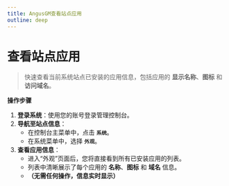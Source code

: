 ```yaml
---
title: AngusGM查看站点应用
outline: deep
---
```


# 查看站点应用

> 快速查看当前系统站点已安装的应用信息，包括应用的 **显示名称**、**图标** 和 **访问域名**。

**操作步骤**
1.  **登录系统**：使用您的账号登录管理控制台。
2.  **导航至站点信息**：
    *   在控制台主菜单中，点击 **`系统`**。
    *   在系统菜单中，选择 **`外观`**。
3.  **查看应用信息**：
    *   进入“外观”页面后，您将直接看到所有已安装应用的列表。
    *   列表中清晰展示了每个应用的 **名称**、**图标** 和 **域名** 信息。
    *   **（无需任何操作，信息实时显示）**
